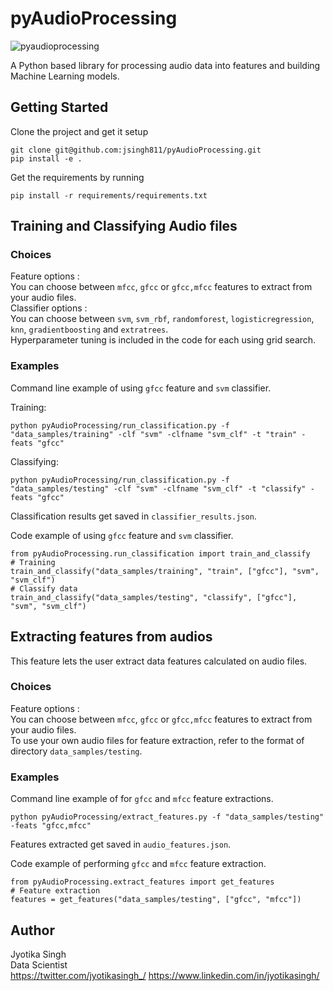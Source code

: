 # pyAudioProcessing

![pyaudioprocessing](https://user-images.githubusercontent.com/16875926/63388515-8e66fe00-c35d-11e9-98f5-a7ad0478a353.png)

A Python based library for processing audio data into features and building Machine Learning models.


## Getting Started  

Clone the project and get it setup  

```
git clone git@github.com:jsingh811/pyAudioProcessing.git
pip install -e .
```

Get the requirements by running

```
pip install -r requirements/requirements.txt
```

## Training and Classifying Audio files  

### Choices  

Feature options :  
You can choose between `mfcc`, `gfcc` or `gfcc,mfcc` features to extract from your audio files.  
Classifier options :  
You can choose between `svm`, `svm_rbf`, `randomforest`, `logisticregression`, `knn`, `gradientboosting` and `extratrees`.  
Hyperparameter tuning is included in the code for each using grid search.  


### Examples  

Command line example of using `gfcc` feature and `svm` classifier.  

Training:  
```
python pyAudioProcessing/run_classification.py -f "data_samples/training" -clf "svm" -clfname "svm_clf" -t "train" -feats "gfcc"
```  
Classifying:   

```
python pyAudioProcessing/run_classification.py -f "data_samples/testing" -clf "svm" -clfname "svm_clf" -t "classify" -feats "gfcc"
```  
Classification results get saved in `classifier_results.json`.  


Code example of using `gfcc` feature and `svm` classifier.  
```
from pyAudioProcessing.run_classification import train_and_classify
# Training
train_and_classify("data_samples/training", "train", ["gfcc"], "svm", "svm_clf")
# Classify data
train_and_classify("data_samples/testing", "classify", ["gfcc"], "svm", "svm_clf")
```

## Extracting features from audios  

This feature lets the user extract data features calculated on audio files.   

### Choices  

Feature options :  
You can choose between `mfcc`, `gfcc` or `gfcc,mfcc` features to extract from your audio files.  
To use your own audio files for feature extraction, refer to the format of directory `data_samples/testing`.  

### Examples  

Command line example of for `gfcc` and `mfcc` feature extractions.  

```
python pyAudioProcessing/extract_features.py -f "data_samples/testing"  -feats "gfcc,mfcc"
```  
Features extracted get saved in `audio_features.json`.  

Code example of performing `gfcc` and `mfcc` feature extraction.   
```
from pyAudioProcessing.extract_features import get_features
# Feature extraction
features = get_features("data_samples/testing", ["gfcc", "mfcc"])
```  


## Author  

Jyotika Singh  
Data Scientist  
https://twitter.com/jyotikasingh_/
https://www.linkedin.com/in/jyotikasingh/  

